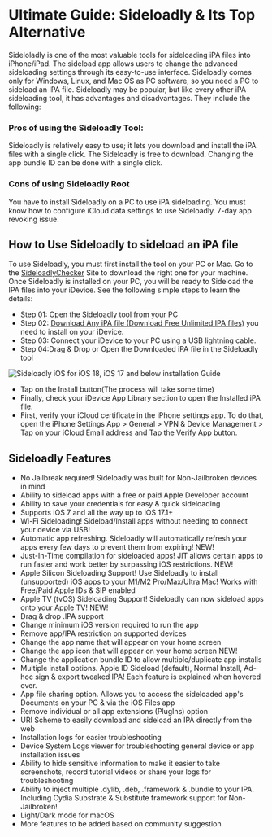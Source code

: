 # Ultimate Guide: Sideloadly & Its Top Alternative


Sideloladly is one of the most valuable tools for sideloading iPA files into iPhone/iPad. The sideload app allows users to change the advanced sideloading settings through its easy-to-use interface. Sideloadly comes only for Windows, Linux, and Mac OS as PC software, so you need a PC to sideload an IPA file. Sideloadly may be popular, but like every other iPA sideloading tool, it has advantages and disadvantages. They include the following:

### Pros of using the Sideloadly Tool:
Sideloadly is relatively easy to use; it lets you download and install the iPA files with a single click.
The Sideloadly is free to download.
Changing the app bundle ID can be done with a single click.
### Cons of using Sideloadly Root
You have to install Sideloadly on a PC to use iPA sideloading.
You must know how to configure iCloud data settings to use Sideloadly.
7-day app revoking issue.

## How to Use Sideloadly to sideload an iPA file
To use Sideloadly, you must first install the tool on your PC or Mac. Go to the [SideloadlyChecker](https://xina15.com/tools/sideloadly/) Site to download the right one for your machine.
Once Sideloadly is installed on your PC, you will be ready to Sideload the IPA files into your iDevice. See the following simple steps to learn the details:

- Step 01: Open the Sideloadly tool from your PC
- Step 02: [Download Any iPA file (Download Free Unlimited IPA files)](https://ipa.zeejb.com/) you need to install on your iDevice. 
- Step 03: Connect your iDevice to your PC using a USB lightning cable.
- Step 04:Drag & Drop or Open the Downloaded iPA file in the Sideloadly tool

![Sideloadly iOS for iOS 18, iOS 17 and below installation Guide](https://github.com/user-attachments/assets/3f585b80-5192-43d7-8b08-c8f9dc731c58)

- Tap on the Install button(The process will take some time)
- Finally, check your iDevice App Library section to open the Installed iPA file. 
- First, verify your iCloud certificate in the iPhone settings app. To do that, open the iPhone Settings App > General > VPN & Device Management > Tap on your iCloud Email address and Tap the Verify App button.

## Sideloadly Features
- No Jailbreak required! Sideloadly was built for Non-Jailbroken devices in mind
- Ability to sideload apps with a free or paid Apple Developer account
- Ability to save your credentials for easy & quick sideloading
- Supports iOS 7 and all the way up to iOS 17.1+
- Wi-Fi Sideloading! Sideload/Install apps without needing to connect your device via USB! 
- Automatic app refreshing. Sideloadly will automatically refresh your apps every few days to prevent them from expiring! NEW!
- Just-In-Time compilation for sideloaded apps! JIT allows certain apps to run faster and work better by surpassing iOS restrictions. NEW!
- Apple Silicon Sideloading Support! Use Sideloadly to install (unsupported) iOS apps to your M1/M2 Pro/Max/Ultra Mac! Works with Free/Paid Apple IDs & SIP enabled 
- Apple TV (tvOS) Sideloading Support! Sideloadly can now sideload apps onto your Apple TV! NEW!
- Drag & drop .IPA support
- Change minimum iOS version required to run the app
- Remove app/IPA restriction on supported devices
- Change the app name that will appear on your home screen
- Change the app icon that will appear on your home screen NEW!
- Change the application bundle ID to allow multiple/duplicate app installs
- Multiple install options. Apple ID Sideload (default), Normal Install, Ad-hoc sign & export tweaked IPA! Each feature is explained when hovered over. 
- App file sharing option. Allows you to access the sideloaded app's Documents on your PC & via the iOS Files app
- Remove individual or all app extensions (PlugIns) option
- URI Scheme to easily download and sideload an IPA directly from the web
- Installation logs for easier troubleshooting
- Device System Logs viewer for troubleshooting general device or app installation issues
- Ability to hide sensitive information to make it easier to take screenshots, record tutorial videos or share your logs for troubleshooting
- Ability to inject multiple .dylib, .deb, .framework & .bundle to your IPA. Including Cydia Substrate & Substitute framework support for Non-Jailbroken! 
- Light/Dark mode for macOS
- More features to be added based on community suggestion



